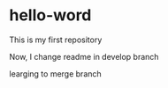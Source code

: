 # hello-word
This is my first repository

Now, I change readme in develop branch

learging to merge branch
